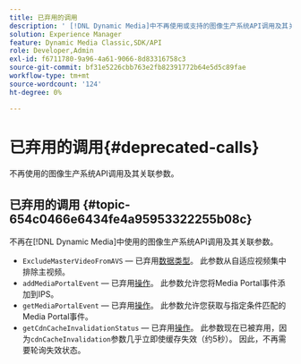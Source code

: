 ```yaml
---
title: 已弃用的调用
description: ' [!DNL Dynamic Media]中不再使用或支持的图像生产系统API调用及其关联参数。'
solution: Experience Manager
feature: Dynamic Media Classic,SDK/API
role: Developer,Admin
exl-id: f6711780-9a96-4a61-9066-8d83316758c3
source-git-commit: bf31e5226cbb763e2fb82391772b64e5d5c89fae
workflow-type: tm+mt
source-wordcount: '124'
ht-degree: 0%

---
```


# 已弃用的调用{#deprecated-calls}

不再使用的图像生产系统API调用及其关联参数。

## 已弃用的调用 {#topic-654c0466e6434fe4a95953322255b08c}

不再在[!DNL Dynamic Media]中使用的图像生产系统API调用及其关联参数。

* `ExcludeMasterVideoFromAVS` — 已弃用[数据类型](/help/aem-ips-api/types/c-data-types/c-data-types.md)。 此参数从自适应视频集中排除主视频。<!-- Adobe is ending support for this parameter on September 1, 2022. -->
* `addMediaPortalEvent` — 已弃用[操作](/help/aem-ips-api/operations/c-operations-intro/c-operations-intro.md)。 此参数允许您将Media Portal事件添加到IPS。
* `getMediaPortalEvent` — 已弃用[操作](/help/aem-ips-api/operations/c-operations-intro/c-operations-intro.md)。 此参数允许您获取与指定条件匹配的Media Portal事件。
* `getCdnCacheInvalidationStatus` — 已弃用[操作](/help/aem-ips-api/operations/c-operations-intro/c-operations-intro.md)。 此参数现在已被弃用，因为`cdnCacheInvalidation`参数几乎立即使缓存失效（约5秒）。 因此，不再需要轮询失效状态。
